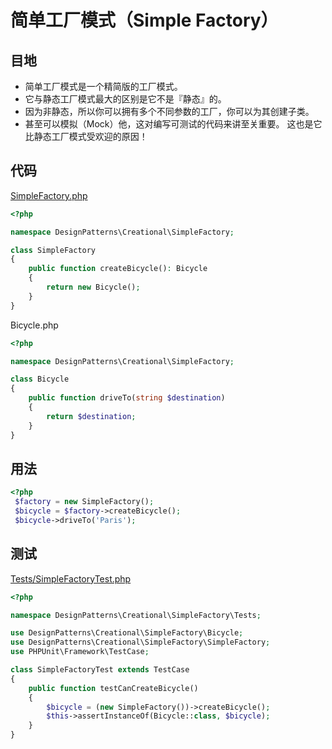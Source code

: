 # 简单工厂模式（Simple Factory）


## 目地
- 简单工厂模式是一个精简版的工厂模式。
- 它与静态工厂模式最大的区别是它不是『静态』的。
- 因为非静态，所以你可以拥有多个不同参数的工厂，你可以为其创建子类。
- 甚至可以模拟（Mock）他，这对编写可测试的代码来讲至关重要。 这也是它比静态工厂模式受欢迎的原因！

## 代码
[SimpleFactory.php](SimpleFactory.php)
```php
<?php

namespace DesignPatterns\Creational\SimpleFactory;

class SimpleFactory
{
    public function createBicycle(): Bicycle
    {
        return new Bicycle();
    }
} 
```
Bicycle.php
```php 
<?php

namespace DesignPatterns\Creational\SimpleFactory;

class Bicycle
{
    public function driveTo(string $destination)
    {
        return $destination;
    }
}
```

## 用法
```php 
<?php
 $factory = new SimpleFactory();
 $bicycle = $factory->createBicycle();
 $bicycle->driveTo('Paris');
```


## 测试
[Tests/SimpleFactoryTest.php](Tests/SimpleFactoryTest.php)
```php
<?php

namespace DesignPatterns\Creational\SimpleFactory\Tests;

use DesignPatterns\Creational\SimpleFactory\Bicycle;
use DesignPatterns\Creational\SimpleFactory\SimpleFactory;
use PHPUnit\Framework\TestCase;

class SimpleFactoryTest extends TestCase
{
    public function testCanCreateBicycle()
    {
        $bicycle = (new SimpleFactory())->createBicycle();
        $this->assertInstanceOf(Bicycle::class, $bicycle);
    }
}
```
